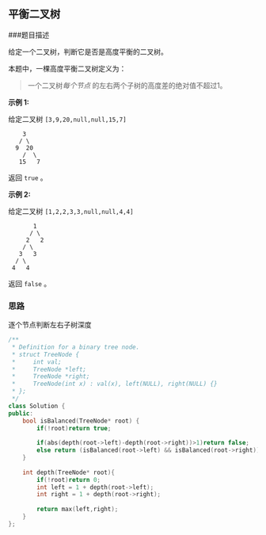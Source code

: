 ## 平衡二叉树



###题目描述

给定一个二叉树，判断它是否是高度平衡的二叉树。

本题中，一棵高度平衡二叉树定义为：

> 一个二叉树*每个节点* 的左右两个子树的高度差的绝对值不超过1。

**示例 1:**

给定二叉树 `[3,9,20,null,null,15,7]`

```
    3
   / \
  9  20
    /  \
   15   7
```

返回 `true` 。

**示例 2:**

给定二叉树 `[1,2,2,3,3,null,null,4,4]`

```
       1
      / \
     2   2
    / \
   3   3
  / \
 4   4
```

返回 `false` 。



### 思路

逐个节点判断左右子树深度



```CPP
/**
 * Definition for a binary tree node.
 * struct TreeNode {
 *     int val;
 *     TreeNode *left;
 *     TreeNode *right;
 *     TreeNode(int x) : val(x), left(NULL), right(NULL) {}
 * };
 */
class Solution {
public:
    bool isBalanced(TreeNode* root) {
        if(!root)return true;
        
        if(abs(depth(root->left)-depth(root->right))>1)return false;
        else return (isBalanced(root->left) && isBalanced(root->right));
    }
    
    int depth(TreeNode* root){
        if(!root)return 0;
        int left = 1 + depth(root->left);
        int right = 1 + depth(root->right);
        
        return max(left,right);
    }
};
```


